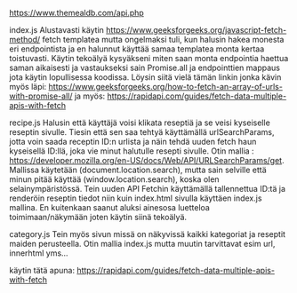 https://www.themealdb.com/api.php

index.js
Alustavasti käytin https://www.geeksforgeeks.org/javascript-fetch-method/ fetch templatea mutta ongelmaksi tuli, kun halusin hakea monesta eri endpointista ja en halunnut käyttää samaa templatea monta kertaa toistuvasti. Käytin tekoälyä kysyäkseni miten saan monta endpointia haettua saman aikaisesti ja vastaukseksi sain Promise.all ja endpointtien mappaus jota käytin lopullisessa koodissa. Löysin siitä vielä tämän linkin jonka kävin myös läpi: https://www.geeksforgeeks.org/how-to-fetch-an-array-of-urls-with-promise-all/  ja myös: https://rapidapi.com/guides/fetch-data-multiple-apis-with-fetch

recipe.js
Halusin että käyttäjä voisi klikata reseptiä ja se veisi kyseiselle reseptin sivulle. Tiesin että sen saa tehtyä käyttämällä urlSearchParams, jotta voin saada receptin ID:n urlista ja näin tehdä uuden fetch haun kyseisellä ID:llä, joka vie minut halutulle resepti sivulle. Otin mallia : https://developer.mozilla.org/en-US/docs/Web/API/URLSearchParams/get. Mallissa käytetään (document.location.search), mutta sain selville että minun pitää käyttää (window.location.search), koska olen selainympäristössä.
Tein uuden API Fetchin käyttämällä tallennettua ID:tä ja renderöin reseptin tiedot niin kuin index.html sivulla käyttäen index.js mallina. En kuitenkaan saanut aluksi ainesosa luetteloa toimimaan/näkymään joten käytin siinä tekoälyä.


category.js
Tein myös sivun missä on näkyvissä kaikki kategoriat ja reseptit maiden perusteella. Otin mallia index.js mutta muutin tarvittavat esim url, innerhtml yms... 

käytin tätä apuna: https://rapidapi.com/guides/fetch-data-multiple-apis-with-fetch


